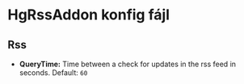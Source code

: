 # HgRssAddon konfig fájl

## Rss

* **QueryTime:** Time between a check for updates in the rss feed in seconds. Default: `60`
